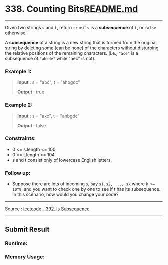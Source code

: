# 338. Counting Bits[README.md](..%2Fsolution338%2FREADME.md)

-- --
Given two strings `s` and `t`, return `true` if `s` is a **subsequence** of `t`, or `false` otherwise.

A **subsequence** of a string is a new string that is formed from the original string by deleting some (can be
none) of the characters without disturbing the relative positions of the remaining characters. (i.e., `"ace"` is
a subsequence of `"abcde"` while "aec" is not).

### Example 1:

> **Input** : s = "abc", t = "ahbgdc"
>
> **Output** : true

### Example 2:

> **Input** : s = "axc", t = "ahbgdc"
>
> **Output** : false

### Constraints:

* 0 <= s.length <= 100
* 0 <= t.length <= 104
* s and t consist only of lowercase English letters.

### Follow up:

* Suppose there are lots of incoming `s`, say `s1`, `s2, ..., sk` where `k >= 10^9`, and you want to check one by one to see if t has its subsequence. In this scenario, how would you change your code?

-- --
Source : [leetcode - 392. Is Subsequence](https://leetcode.com/problems/is-subsequence/)

-- --

## Submit Result

### Runtime:

### Memory Usage:
